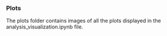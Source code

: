 ### Plots

The plots folder contains images of all the plots displayed in the analysis_visualization.ipynb file.
